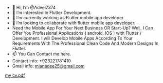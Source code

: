 - 👋 Hi, I’m @Adeel7374
- 👀 I’m interested in Flutter Development.
- 🌱 I’m currently working as  Flutter mobile app developer.
- 💞️ I’m looking to collaborate with flutter mobile app developer.
- Need the Mobile App For Your Next Business OR Start-Up? Well, I Can Offer You Professional Applications ( android, IOS ) with Flutter / Development.
I will Develop Mobile Apps According To Your Requirements With The Professional Clean Code And Modern Designs In Flutter.
- 📫 You Can Contact me here.
-  Contact info: +923221781410
- Gmail info: mianadee25@gmail.com  


<!---
Adeel7374/Adeel7374 is a ✨ special ✨ repository because its `README.md` (this file) appears on your GitHub profile.
You can click the Preview link to take a look at your changes.
--->
[my cv.pdf](https://github.com/Adeel7374/Adeel7374/files/9971003/my.cv.pdf)
